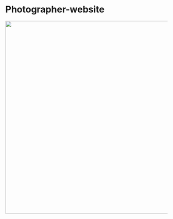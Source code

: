 # Photographer-website
<img src="https://github.com/vchaitanya7/Photographer-website/blob/main/code.GIF"  alt="" width="600" self-center/>
